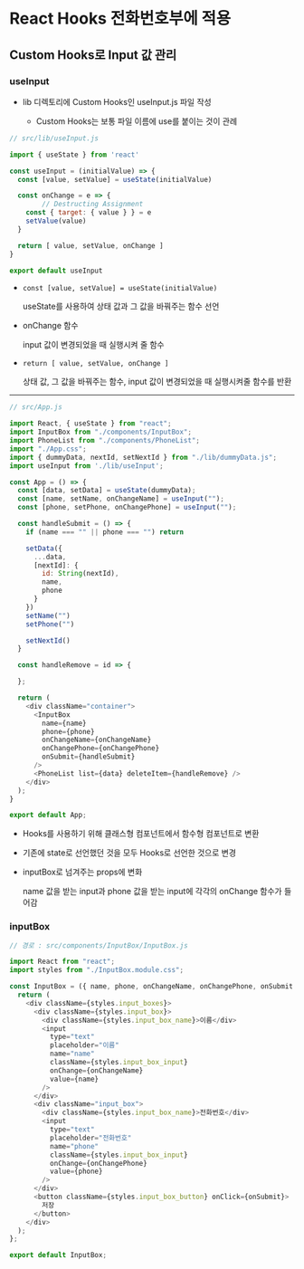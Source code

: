 # React Hooks 전화번호부에 적용

## Custom Hooks로 Input 값 관리

### useInput

- lib 디렉토리에 Custom Hooks인 useInput.js 파일 작성

  - Custom Hooks는 보통 파일 이름에 use를 붙이는 것이 관례

```js
// src/lib/useInput.js

import { useState } from 'react'

const useInput = (initialValue) => {
  const [value, setValue] = useState(initialValue)

  const onChange = e => {
		// Destructing Assignment
    const { target: { value } } = e
    setValue(value)
  }

  return [ value, setValue, onChange ]
}

export default useInput
```

- `const [value, setValue] = useState(initialValue)`

  useState를 사용하여 상태 값과 그 값을 바꿔주는 함수 선언

- onChange 함수

  input 값이 변경되었을 때 실행시켜 줄 함수

- `return [ value, setValue, onChange ]`

  상태 값, 그 값을 바꿔주는 함수, input 값이 변경되었을 때 실행시켜줄 함수를 반환

---

```js
// src/App.js

import React, { useState } from "react";
import InputBox from "./components/InputBox";
import PhoneList from "./components/PhoneList";
import "./App.css";
import { dummyData, nextId, setNextId } from "./lib/dummyData.js";
import useInput from './lib/useInput';

const App = () => {
  const [data, setData] = useState(dummyData);
  const [name, setName, onChangeName] = useInput("");
  const [phone, setPhone, onChangePhone] = useInput("");

  const handleSubmit = () => {
    if (name === "" || phone === "") return

    setData({
      ...data,
      [nextId]: {
        id: String(nextId),
        name,
        phone
      }
    })
    setName("")
    setPhone("")

    setNextId()
  }

  const handleRemove = id => {

  };

  return (
    <div className="container">
      <InputBox
        name={name}
        phone={phone}
        onChangeName={onChangeName}
        onChangePhone={onChangePhone}
        onSubmit={handleSubmit}
      />
      <PhoneList list={data} deleteItem={handleRemove} />
    </div>
  );
}

export default App;
```

- Hooks를 사용하기 위해 클래스형 컴포넌트에서 함수형 컴포넌트로 변환

- 기존에 state로 선언했던 것을 모두 Hooks로 선언한 것으로 변경

- inputBox로 넘겨주는 props에 변화

  name 값을 받는 input과 phone 값을 받는 input에 각각의 onChange 함수가 들어감

### inputBox

```js
// 경로 : src/components/InputBox/InputBox.js

import React from "react";
import styles from "./InputBox.module.css";

const InputBox = ({ name, phone, onChangeName, onChangePhone, onSubmit }) => {
  return (
    <div className={styles.input_boxes}>
      <div className={styles.input_box}>
        <div className={styles.input_box_name}>이름</div>
        <input
          type="text"
          placeholder="이름"
          name="name"
          className={styles.input_box_input}
          onChange={onChangeName}
          value={name}
        />
      </div>
      <div className="input_box">
        <div className={styles.input_box_name}>전화번호</div>
        <input
          type="text"
          placeholder="전화번호"
          name="phone"
          className={styles.input_box_input}
          onChange={onChangePhone}
          value={phone}
        />
      </div>
      <button className={styles.input_box_button} onClick={onSubmit}>
        저장
      </button>
    </div>
  );
};

export default InputBox;
```